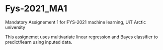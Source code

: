 # Fys-2021_MA1
Mandatory Assignement 1 for FYS-2021 machine learning, UiT Arctic university  

This assignemet uses multivariate linear regression and Bayes classifier to predict/learn using inputed data.


